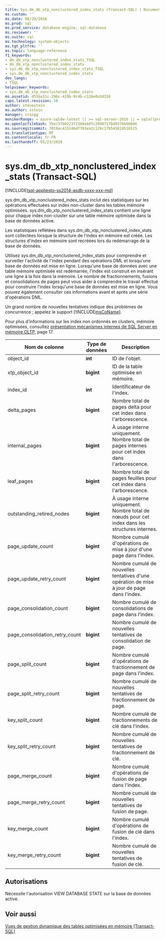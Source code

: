 ```yaml
---
title: Sys.dm_db_xtp_nonclustered_index_stats (Transact-SQL) | Documents Microsoft
ms.custom: ''
ms.date: 08/29/2016
ms.prod: sql
ms.prod_service: database-engine, sql-database
ms.reviewer: ''
ms.suite: sql
ms.technology: system-objects
ms.tgt_pltfrm: ''
ms.topic: language-reference
f1_keywords:
- dm_db_xtp_nonclustered_index_stats_TSQL
- dm_db_xtp_nonclustered_index_stats
- sys.dm_db_xtp_nonclustered_index_stats_TSQL
- sys.dm_db_xtp_nonclustered_index_stats
dev_langs:
- TSQL
helpviewer_keywords:
- sys.dm_db_xtp_nonclustered_index_stats
ms.assetid: d55ba31c-296c-419b-9c4b-c126e0a3d156
caps.latest.revision: 10
author: stevestein
ms.author: sstein
manager: craigg
monikerRange: = azure-sqldw-latest || >= sql-server-2016 || = sqlallproducts-allversions
ms.openlocfilehash: 7bec37b0223f2384ebdfc2898717bd937bb0b046
ms.sourcegitcommit: 7019ac41524bdf783ea2c129c17b54581951b515
ms.translationtype: MT
ms.contentlocale: fr-FR
ms.lasthandoff: 05/23/2018
---
```

# <a name="sysdmdbxtpnonclusteredindexstats-transact-sql"></a>sys.dm_db_xtp_nonclustered_index_stats (Transact-SQL)
[!INCLUDE[tsql-appliesto-ss2014-asdb-xxxx-xxx-md](../../includes/tsql-appliesto-ss2014-asdb-xxxx-xxx-md.md)]

  sys.dm_db_xtp_nonclustered_index_stats inclut des statistiques sur les opérations effectuées sur index non-cluster dans les tables mémoire optimisées. sys.dm_db_xtp_nonclustered_index_stats contient une ligne pour chaque index non-cluster sur une table mémoire optimisée dans la base de données active.  
  
 Les statistiques reflétées dans sys.dm_db_xtp_nonclustered_index_stats sont collectées lorsque la structure de l'index en mémoire est créée. Les structures d'index en mémoire sont recréées lors du redémarrage de la base de données.  
  
 Utilisez sys.dm_db_xtp_nonclustered_index_stats pour comprendre et surveiller l'activité de l'index pendant des opérations DML et lorsqu'une base de données est mise en ligne. Lorsqu'une base de données avec une table mémoire optimisée est redémarrée, l'index est construit en insérant une ligne à la fois dans la mémoire. Le nombre de fractionnements, fusions et consolidations de pages peut vous aider à comprendre le travail effectué pour construire l'index lorsqu'une base de données est mise en ligne. Vous pouvez également consulter ces informations avant et après une série d'opérations DML.  
  
 Un grand nombre de nouvelles tentatives indique des problèmes de concurrence ; appelez le support [!INCLUDE[msCoName](../../includes/msconame-md.md)].  
  
 Pour plus d’informations sur les index non ordonnés en clusters, mémoire optimisées, consultez [présentation mécanismes internes de SQL Server en mémoire OLTP](http://t.co/T6zToWc6y6), page 17.  
  
|Nom de colonne|Type de données| Description|  
|-----------------|---------------|-----------------|  
|object_id|**int**|ID de l'objet.|  
|xtp_object_id|**bigint**|ID de la table optimisée en mémoire.|  
|index_id|**int**|Identificateur de l'index.|  
|delta_pages|**bigint**|Nombre total de pages delta pour cet index dans l'arborescence.|  
|internal_pages|**bigint**|À usage interne uniquement. Nombre total de pages internes pour cet index dans l'arborescence.|  
|leaf_pages|**bigint**|Nombre total de pages feuilles pour cet index dans l'arborescence.|  
|outstanding_retired_nodes|**bigint**|À usage interne uniquement. Nombre total de nœuds pour cet index dans les structures internes.|  
|page_update_count|**bigint**|Nombre cumulé d'opérations de mise à jour d'une page dans l'index.|  
|page_update_retry_count|**bigint**|Nombre cumulé de nouvelles tentatives d'une opération de mise à jour de page dans l'index.|  
|page_consolidation_count|**bigint**|Nombre cumulé de consolidations de page dans l'index.|  
|page_consolidation_retry_count|**bigint**|Nombre cumulé de nouvelles tentatives de consolidation de page.|  
|page_split_count|**bigint**|Nombre cumulé d'opérations de fractionnement de page dans l'index.|  
|page_split_retry_count|**bigint**|Nombre cumulé de nouvelles tentatives de fractionnement de page.|  
|key_split_count|**bigint**|Nombre cumulé de fractionnements de clé dans l'index.|  
|key_split_retry_count|**bigint**|Nombre cumulé de nouvelles tentatives de fractionnement de clé.|  
|page_merge_count|**bigint**|Nombre cumulé d'opérations de fusion de page dans l'index.|  
|page_merge_retry_count|**bigint**|Nombre cumulé de nouvelles tentatives de fusion de page.|  
|key_merge_count|**bigint**|Nombre cumulé d'opérations de fusion de clé dans l'index.|  
|key_merge_retry_count|**bigint**|Nombre cumulé de nouvelles tentatives de fusion de clé.|  
  
## <a name="permissions"></a>Autorisations  
 Nécessite l'autorisation VIEW DATABASE STATE sur la base de données active.  
  
## <a name="see-also"></a>Voir aussi  
 [Vues de gestion dynamique des tables optimisées en mémoire &#40;Transact-SQL&#41;](../../relational-databases/system-dynamic-management-views/memory-optimized-table-dynamic-management-views-transact-sql.md)  
  
  
